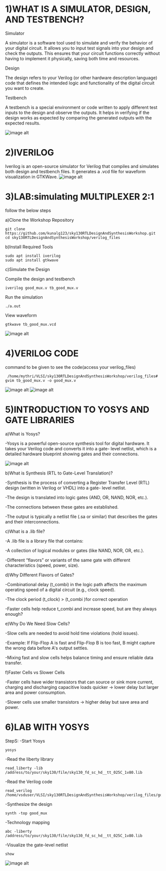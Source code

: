 # 1)WHAT IS A SIMULATOR, DESIGN, AND TESTBENCH?

 Simulator

 A simulator is a software tool used to simulate and verify the behavior of your digital circuit. It allows you to input test    signals into your design and check the outputs. This ensures that your circuit functions correctly without having to implement  it physically, saving both time and resources.

 Design

 The design refers to your Verilog (or other hardware description language) code that defines the intended logic and             functionality of the digital circuit you want to create.

 Testbench

 A testbench is a special environment or code written to apply different test inputs to the design and observe the outputs. It   helps in verifying if the design works as expected by comparing the generated outputs with the expected results.

![image alt](https://github.com/mythribijwar/RISC-V-chip-tapeout/blob/194c2e54db9721c223e69d47952dabd7f608f9bd/week1/day1/pictures/testbench_pic.jpg)

# 2)IVERILOG

Iverilog is an open-source simulator for Verilog that compiles and simulates both design and testbench files. It generates a .vcd file for waveform visualization in GTKWave.
![image alt](https://github.com/mythribijwar/RISC-V-chip-tapeout/blob/194c2e54db9721c223e69d47952dabd7f608f9bd/week1/day1/pictures/iverilog_based_simulationflow.jpg)

# 3)LAB:simulating MULTIPLEXER 2:1

 follow the below steps
 
 a)Clone the Workshop Repository
 
    git clone https://github.com/kunalg123/sky130RTLDesignAndSynthesisWorkshop.git
    cd sky130RTLDesignAndSynthesisWorkshop/verilog_files
    
 b)Install Required Tools
 
    sudo apt install iverilog
    sudo apt install gtkwave
    
 c)Simulate the Design
 
   Compile the design and testbench

    iverilog good_mux.v tb_good_mux.v
   Run the simulation

    ./a.out
   View  waveform

    gtkwave tb_good_mux.vcd
    
   ![image alt](https://github.com/mythribijwar/RISC-V-chip-tapeout/blob/59762b3502b1246e29eebdc12ecb40e98543177a/week1/day1/pictures/tb_output.png)
   
# 4)VERILOG CODE

  command to be given to see the code(access your verilog_files)
  
     /home/mythri/VLSI/sky130RTLDesignAndSynthesisWorkshop/verilog_files# gvim tb_good_mux.v -o good_mux.v
     
   ![image alt](https://github.com/mythribijwar/RISC-V-chip-tapeout/blob/936638c86cd1a12cf1a3b646993b8d0c7b38c1ac/week1/day1/pictures/2_1%20mux%20code.png)
   ![image alt](https://github.com/mythribijwar/RISC-V-chip-tapeout/blob/936638c86cd1a12cf1a3b646993b8d0c7b38c1ac/week1/day1/pictures/2_1%20mux%20tb%20code.png)
   
# 5)INTRODUCTION TO YOSYS AND GATE LIBRARIES

  a)What is Yosys?

   -Yosys is a powerful open-source synthesis tool for digital hardware. It takes your Verilog code and converts it into a       gate- level netlist, which is a detailed hardware blueprint showing gates and their connections.

  ![image alt]( https://github.com/mythribijwar/RISC-V-chip-tapeout/blob/d394bf9fb1d3f010ddffae0df3749d17d8c7abc1/week1/day1/pictures/yosys_setup.jpg)

  b)What is Synthesis (RTL to Gate-Level Translation)?

   -Synthesis is the process of converting a Register Transfer Level (RTL) design (written in Verilog or VHDL) into a gate-      level netlist.

   -The design is translated into logic gates (AND, OR, NAND, NOR, etc.).

   -The connections between these gates are established.

   -The output is typically a netlist file (.sa or similar) that describes the gates and their interconnections.

  c)What is a .lib file?

   -A .lib file is a library file that contains:

   -A collection of logical modules or gates (like NAND, NOR, OR, etc.).

   -Different “flavors” or variants of the same gate with different characteristics (speed, power, size).

  d)Why Different Flavors of Gates?

   -Combinational delay (t_combi) in the logic path affects the maximum operating speed of a digital circuit (e.g., clock        speed).
     
   -The clock period (t_clock) > (t_combi )for correct operation
   
   -Faster cells help reduce t_combi and increase speed, but are they always enough?

  e)Why Do We Need Slow Cells?

   -Slow cells are needed to avoid hold time violations (hold issues).

   -Example: If Flip-Flop A is fast and Flip-Flop B is too fast, B might capture the wrong data before A's output settles.

   -Mixing fast and slow cells helps balance timing and ensure reliable data transfer.

 f)Faster Cells vs Slower Cells

  -Faster cells have wider transistors that can source or sink more current, charging and discharging capacitive loads          quicker → lower delay but larger area and power consumption.

  -Slower cells use smaller transistors → higher delay but save area and power.

# 6)LAB WITH YOSYS  

  StepS:
 -Start Yosys

    yosys
 -Read the liberty library

    read_liberty -lib /address/to/your/sky130/file/sky130_fd_sc_hd__tt_025C_1v80.lib
 -Read the Verilog code

    read_verilog /home/vsduser/VLSI/sky130RTLDesignAndSynthesisWorkshop/verilog_files/good_mux.v
  -Synthesize the design

    synth -top good_mux
 -Technology mapping

    abc -liberty /address/to/your/sky130/file/sky130_fd_sc_hd__tt_025C_1v80.lib
 -Visualize the gate-level netlist

    show
 ![image alt](https://github.com/mythribijwar/RISC-V-chip-tapeout/blob/d96e62d4170455d7c54b38921b04ea18751fd00d/week1/day1/pictures/good_mux_synthesis.png)
